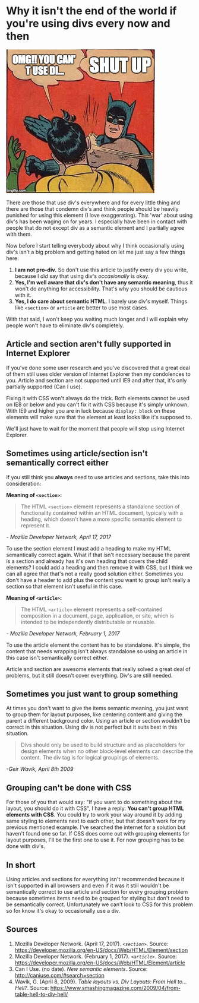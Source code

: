 # Why it isn't the end of the world if you're using divs every now and then
![](images/divmeme.jpg)

There are those that use div's everywhere and for every little thing and there are those that condemn div's and think people should be heavily punished for using this element (I love exaggerating). This 'war' about using div's has been waging on for years. I especially have been in contact with people that do not except div as a semantic element and I partially agree with them.

Now before I start telling everybody about why I think occasionally using div's isn't a big problem and getting hated on let me just say a few things here:
1. **I am not pro-div.** So don't use this article to justify every div you write, because I *did* say that using div's *occasionally* is okay.
2. **Yes, I'm well aware that div's don't have any semantic meaning**, thus it won't do anything for accessibility. That's why you should be cautious with it.
3. **Yes, I do care about semantic HTML**. I barely use div's myself. Things like `<section>` or `article` are better to use most cases.

With that said, I won't keep you waiting much longer and I will explain why people won't have to eliminate div's completely.

## Article and section aren't fully supported in Internet Explorer
If you've done some user research and you've discovered that a great deal of them still uses older version of Internet Explorer then my condolences to you. Article and section are not supported until IE9 and after that, it's only partially supported (Can I use).

Fixing it with CSS won't always do the trick. Both elements cannot be used on IE8 or below and you can't fix it with CSS because it's simply unknown. With IE9 and higher you are in luck because `display: block` on these elements will make sure that the element at least looks like it's supposed to.

We'll just have to wait for the moment that people will stop using Internet Explorer.

## Sometimes using article/section isn't semantically correct either
If you still think you **always** need to use articles and sections, take this into consideration:

**Meaning of `<section>`:**
> The HTML `<section>` element represents a standalone section of functionality contained within an HTML document, typically with a heading, which doesn't have a more specific semantic element to represent it.
>
*- Mozilla Developer Network, April 17, 2017*

To use the section element I must add a heading to make my HTML semantically correct again. What if that isn't necessary because the parent is a section and already has it's own heading that covers the child elements? I could add a heading and then remove it with CSS, but I think we can all agree that that's not a really good solution either. Sometimes you don't have a header to add plus the content you want to group isn't really a section so that element isn't useful in this case.

**Meaning of `<article>`:**
> The HTML `<article>` element represents a self-contained composition in a document, page, application, or site, which is intended to be independently distributable or reusable.
>
*- Mozilla Developer Network, February 1, 2017*

To use the article element the content has to be standalone. It's simple, the content that needs wrapping isn't always standalone so using an article in this case isn't semantically correct either.

Article and section are awesome elements that really solved a great deal of problems, but it still doesn't cover everything. Div's are still needed.

## Sometimes you just want to group something
At times you don't want to give the items semantic meaning, you just want to group them for layout purposes, like centering content and giving the parent a different background color. Using an article or section wouldn't be correct in this situation. Using div is not perfect but it suits best in this situation.

> Divs should only be used to build structure and as placeholders for design elements when no other block-level elements can describe the content. The div tag is for logical groupings of elements.
>
*-Geir Wavik, April 8th 2009*

## Grouping can't be done with CSS
For those of you that would say: "If you want to do something about the layout, you should do it with CSS", I have a reply: **You can't group HTML elements with CSS**. You could try to work your way around it by adding same styling to elements next to each other, but that doesn't work for my previous mentioned example. I've searched the internet for a solution but haven't found one so far. If CSS does come out with grouping elements for layout purposes, I'll be the first one to use it. For now grouping has to be done with div's.

## In short
Using articles and sections for everything isn't recommended because it isn't supported in all browsers and even if it was it still wouldn't be semantically correct to use article and section for every grouping problem because sometimes items need to be grouped for styling but don't need to be semantically correct. Unfortunately we can't look to CSS for this problem so for know it's okay to occasionally use a div.

## Sources
1. Mozilla Developer Network. (April 17, 2017). *`<section>`*. Source:
https://developer.mozilla.org/en-US/docs/Web/HTML/Element/section
2. Mozilla Developer Network. (February 1, 2017). *`<article>`*. Source:
https://developer.mozilla.org/en-US/docs/Web/HTML/Element/article
3. Can I Use. (no date). *New semantic elements*. Source:
http://caniuse.com/#search=section
4. Wavik, G. (April 8, 2009). *Table layouts vs. Div Layouts: From Hell to... Hell?*. Source:
https://www.smashingmagazine.com/2009/04/from-table-hell-to-div-hell/
